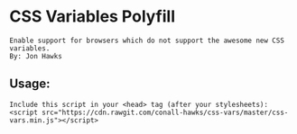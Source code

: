 # CSS Variables Polyfill
	Enable support for browsers which do not support the awesome new CSS variables.
	By: Jon Hawks

## Usage:
	Include this script in your <head> tag (after your stylesheets):
	<script src="https://cdn.rawgit.com/conall-hawks/css-vars/master/css-vars.min.js"></script>